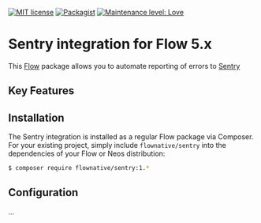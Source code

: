 [![MIT license](http://img.shields.io/badge/license-MIT-brightgreen.svg)](http://opensource.org/licenses/MIT)
[![Packagist](https://img.shields.io/packagist/v/flownative/sentry.svg)](https://packagist.org/packages/flownative/sentry)
[![Maintenance level: Love](https://img.shields.io/badge/maintenance-%E2%99%A1%E2%99%A1%E2%99%A1-ff69b4.svg)](https://www.flownative.com/en/products/open-source.html)

# Sentry integration for Flow 5.x

This [Flow](https://flow.neos.io) package allows you to automate reporting of errors to [Sentry](https://www.sentry.io) 

## Key Features


## Installation

The Sentry integration is installed as a regular Flow package via Composer. For your existing project, simply include 
`flownative/sentry` into the dependencies of your Flow or Neos distribution:

```bash
$ composer require flownative/sentry:1.*
```

## Configuration

…
